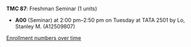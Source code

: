 **TMC 87**: Freshman Seminar (1 units)

- **A00** (Seminar) at 2:00 pm–2:50 pm on Tuesday at TATA 2501 by Lo, Stanley M. (A12509807)

[Enrollment numbers over time](./TMC87.tsv)
